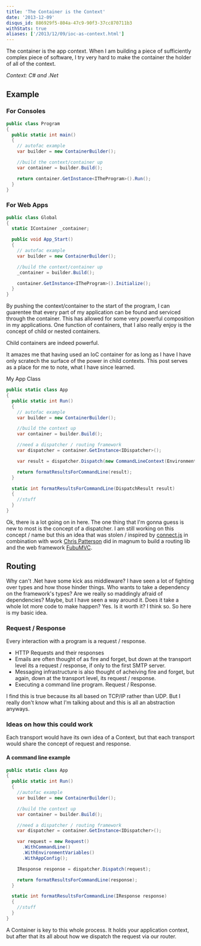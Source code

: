 ```yaml
---
title: 'The Container is the Context'
date: '2013-12-09'
disqus_id: 886929f5-804a-47c9-90f3-37cc870711b3
withStats: true
aliases: ['/2013/12/09/ioc-as-context.html']
---
```


The container is the app context. When I am building a piece of sufficiently
complex piece of software, I try very hard to make the container the holder
of all of the context.

_Context: C# and .Net_

## Example

### For Consoles

```csharp
public class Program
{
  public static int main()
  {
    // autofac example
    var builder = new ContainerBuilder();

    //build the context/container up
    var container = builder.Build();

    return container.GetInstance<ITheProgram>().Run();
  }
}
```

### For Web Apps

```csharp
public class Global
{
  static IContainer _container;

  public void App_Start()
  {
    // autofac example
    var builder = new ContainerBuilder();

    //build the context/container up
    _container = builder.Build();

    container.GetInstance<ITheProgram>().Initialize();
  }
}
```

By pushing the context/container to the start of the program, I can guarentee
that every part of my application can be found and serviced through the container.
This has allowed for some very powerful composition in my applications. One function
of containers, that I also really enjoy is the concept of child or nested containers.

Child containers are indeed powerful.

It amazes me that having used an IoC container for as long as I have I have
only scratech the surface of the power in child contexts. This post serves
as a place for me to note, what I have since learned.

My App Class

```csharp
public static class App
{
  public static int Run()
  {
    // autofac example
    var builder = new ContainerBuilder();

    //build the context up
    var container = builder.Build();

    //need a dispatcher / routing framework
    var dispatcher = container.GetInstance<IDispatcher>();

    var result = dispatcher.Dispatch(new CommandLineContext(Environment.CommandLine))

    return formatResultsForCommandLine(result);
  }

  static int formatResultsForCommandLine(DispatchResult result)
  {
    //stuff
  }
}
```

Ok, there is a lot going on in here. The one thing that I'm gonna guess is new
to most is the concept of a dispatcher. I am still working on this concept / name
but this an idea that was stolen / inspired by [connect.js][connect] in combination
with work [Chris Patterson][phatboyg] did in magnum to build a routing lib and
the web framework [FubuMVC][fubumvc].

## Routing

Why can't .Net have some kick ass middleware? I have seen a lot of fighting over
types and how those hinder things. Who wants to take a dependency on the framework's
types? Are we really so maddingly afraid of dependencies? Maybe, but I have seen
a way around it. Does it take a whole lot more code to make happen? Yes. Is it
worth it? I think so. So here is my basic idea.

### Request / Response

Every interaction with a program is a request / response.

- HTTP Requests and their responses
- Emails are often thought of as fire and forget, but down at the transport level
  its a request / response, if only to the first SMTP server.
- Messaging infrastructure is also thought of acheiving fire and forget, but
  again, down at the transport level, its request / response.
- Executing a command line program. Request / Response.

I find this is true because its all based on TCP/IP rather than UDP. But I
really don't know what I'm talking about and this is all an abstraction anyways.

### Ideas on how this could work

Each transport would have its own idea of a Context, but that each transport
would share the concept of request and response.

#### A command line example

```csharp
public static class App
{
  public static int Run()
  {
    //autofac example
    var builder = new ContainerBuilder();

    //build the context up
    var container = builder.Build();

    //need a dispatcher / routing framework
    var dispatcher = container.GetInstance<IDispatcher>();

    var request = new Request()
      .WithCommandLine()
      .WithEnvironmentVariables()
      .WithAppConfig();

    IResponse response = dispatcher.Dispatch(request);

    return formatResultsForCommandLine(response);
  }

  static int formatResultsForCommandLine(IResponse response)
  {
    //stuff
  }
}
```

A Container is key to this whole process. It holds your application context,
but after that its all about how we dispatch the request via our router.

[fubumvc]: http://fubuworld.com/fubumvc
[magnum]: http://github.com/phatboyg/magnum
[phatboyg]: http://phatboyg.com/
[connect]: http://www.senchalabs.org/connect/
